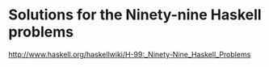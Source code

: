 Solutions for the Ninety-nine Haskell problems
============================
http://www.haskell.org/haskellwiki/H-99:_Ninety-Nine_Haskell_Problems
